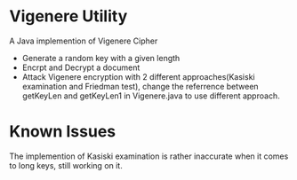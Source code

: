 
# Vigenere Utility

A Java implemention of Vigenere Cipher

 - Generate a random key with a given length
 - Encrpt and Decrypt a document
 - Attack Vigenere encryption with 2 different approaches(Kasiski examination and Friedman test), change the referrence between getKeyLen and getKeyLen1 in Vigenere.java to use different approach.
 
# Known Issues

The implemention of Kasiski examination is rather inaccurate when it comes to long keys, still working on it.
